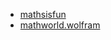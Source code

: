 - [mathsisfun][1]
- [mathworld.wolfram][2]


[1]: http://www.mathsisfun.com
[2]: http://mathworld.wolfram.com
